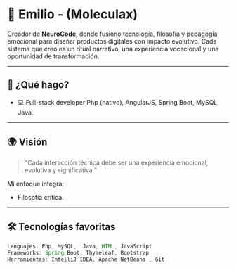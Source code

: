# 👋 Emilio - (Moleculax)

Creador de **NeuroCode**, donde fusiono tecnología, filosofía y pedagogía emocional para diseñar productos digitales con impacto evolutivo. Cada sistema que creo es un ritual narrativo, una experiencia vocacional y una oportunidad de transformación.

---

## 🧠 ¿Qué hago?


- 💻 Full-stack developer Php (nativo), AngularJS, Spring Boot, MySQL,  Java.


---

## 🌍 Visión

> “Cada interacción técnica debe ser una experiencia emocional, evolutiva y significativa.”

Mi enfoque integra:
- Filosofía crítica.

---

## 🛠️ Tecnologías favoritas

```java
Lenguajes: Php, MySQL,  Java, HTML, JavaScript
Frameworks: Spring Boot, Thymeleaf, Bootstrap
Herramientas: IntelliJ IDEA, Apache NetBeans , Git

